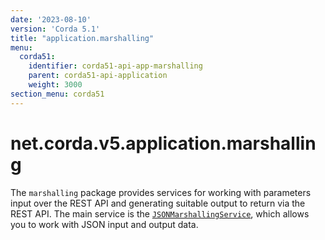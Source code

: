 ```yaml
---
date: '2023-08-10'
version: 'Corda 5.1'
title: "application.marshalling"
menu:
  corda51:
    identifier: corda51-api-app-marshalling
    parent: corda51-api-application
    weight: 3000
section_menu: corda51
---
```

# net.corda.v5.application.marshalling
The `marshalling` package provides services for working with parameters input over the REST API and generating suitable output to return via the REST API. The main service is the <a href="../../../../../../api-ref/corda/5.0/net/corda/v5/application/marshalling/JsonMarshallingService.html" target="_blank">`JSONMarshallingService`</a>, which allows you to work with JSON input and output data.
